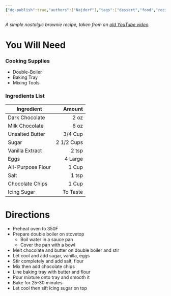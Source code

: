 ```yaml
---
{"dg-publish":true,"authors":["Najdorf"],"tags":["dessert","food","recipe"],"dg-note-icon":"square","permalink":"/recipe-book/desserts/chocolate-brownies/","dgPassFrontmatter":true,"noteIcon":"square","created":"2024-09-06T22:26:04.634-04:00","updated":"2024-09-06T23:25:23.222-04:00"}
---
```


*A simple nostalgic brownie recipe, taken from an [old YouTube video](https://www.youtube.com/watch?v=LtIgbQTQIwo).*

# You Will Need


### Cooking Supplies

* Double-Boiler
* Baking Tray
* Mixing Tools
### Ingredients List

| **Ingredient**    | **Amount** |
| ----------------- | ---------: |
| Dark Chocolate    |       2 oz |
| Milk Chocolate    |       6 oz |
| Unsalted Butter   |    3/4 Cup |
| Sugar             | 2 1/2 Cups |
| Vanilla Extract   |      2 tsp |
| Eggs              |    4 Large |
| All-Purpose Flour |      1 Cup |
| Salt              |      1 tsp |
| Chocolate Chips   |      1 Cup |
| Icing Sugar       |   To Taste |
# Directions

- Preheat oven to 350F
- Prepare double boiler on stovetop
	- Boil water in a sauce pan
	- Cover the pan with a bowl 
- Melt chocolate and butter on double boiler and stir
- Let cool and add sugar, vanilla, eggs
- Stir completely and add salt, flour
- Mix then add chocolate chips
- Line baking tray with butter and flour
- Pour mixture onto tray and smooth it
- Bake for 25-30 minutes
- Let cool then sift icing sugar on top